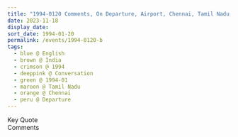 ```yaml
---
title: "1994-0120 Comments, On Departure, Airport, Chennai, Tamil Nadu, India"
date: 2023-11-18
display_date: 
sort_date: 1994-01-20
permalink: /events/1994-0120-b
tags:
  - blue @ English
  - brown @ India
  - crimson @ 1994
  - deeppink @ Conversation
  - green @ 1994-01
  - maroon @ Tamil Nadu
  - orange @ Chennai
  - peru @ Departure
---
```


<wave-list>
  <list-title color="green" width="75">Key Quote</list-title>
  <list-item color="BlanchedAlmond"  width="200"></list-item>
  <list-item color="Lavender"></list-item>
  <list-item color="BlanchedAlmond"></list-item>
</wave-list>

<br>

<wave-list>
  <list-title color="green" width="75">Comments</list-title>
  <list-item color="BlanchedAlmond"  width="200"></list-item>
  <list-item color="Lavender"></list-item>
  <list-item color="BlanchedAlmond"></list-item>
</wave-list>